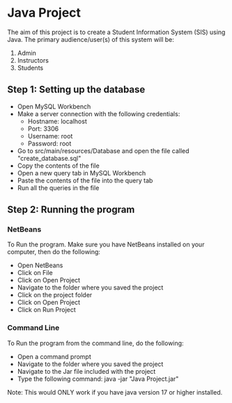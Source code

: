 # Java Project

The aim of this project is to create a Student Information System (SIS) using Java. The primary audience/user(s) of this system will be:

1. Admin
2. Instructors
3. Students

## Step 1: Setting up the database

- Open MySQL Workbench
- Make a server connection with the following credentials:
  - Hostname: localhost
  - Port: 3306
  - Username: root
  - Password: root
- Go to src/main/resources/Database and open the file called "create_database.sql"
- Copy the contents of the file
- Open a new query tab in MySQL Workbench
- Paste the contents of the file into the query tab
- Run all the queries in the file

## Step 2: Running the program

### NetBeans

To Run the program. Make sure you have NetBeans installed on your computer, then do the following:

- Open NetBeans
- Click on File
- Click on Open Project
- Navigate to the folder where you saved the project
- Click on the project folder
- Click on Open Project
- Click on Run Project

### Command Line

To Run the program from the command line, do the following:

- Open a command prompt
- Navigate to the folder where you saved the project
- Navigate to the Jar file included with the project
- Type the following command: java -jar "Java Project.jar"

Note: This would ONLY work if you have java version 17 or higher installed.

